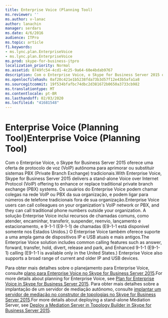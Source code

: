 ```yaml
---
title: Enterprise Voice (Planning Tool)
ms.reviewer: ''
ms.author: v-lanac
author: lanachin
manager: serdars
ms.date: 4/6/2016
audience: ITPro
ms.topic: article
f1.keywords:
- ms.lync.plan.EnterpriseVoice
- ms.lync.plan.EnterpriseVoice
ms.prod: skype-for-business-itpro
localization_priority: Normal
ms.assetid: 8749fc54-4cd1-4c25-9a64-60e4bdab9767
description: Com o Enterprise Voice, o Skype for Business Server 2015 oferece uma oferta de protocolo de voz (VoIP) autônoma para aprimorar ou substituir sistemas PBX (Private Branch Exchange) tradicionais. Os usuários do Enterprise Voice podem chamar colegas na rede VoIP ou PBX da sua organização, e podem ligar para números de telefone tradicionais fora de sua organização. A solução Enterprise Voice inclui recursos de chamadas comuns, como atender, encaminhar, transferir, suspender, reenvio, lançamento e estacionamento, e 9-1-1 (E9-1-1) de chamadas (E9-1-1 está disponível somente nos Estados Unidos.) O Enterprise Voice também oferece suporte a uma ampla gama de dispositivos IP e USB atuais e mais antigos.
ms.openlocfilehash: 0af20c421e1b5238fda73b3d57f12e43b5afa1a8
ms.sourcegitcommit: 19f534bfafbc74dbc2d381672b0650a3733cb982
ms.translationtype: MT
ms.contentlocale: pt-BR
ms.lasthandoff: 02/03/2020
ms.locfileid: "41681548"
---
```

# <a name="enterprise-voice-planning-tool"></a><span data-ttu-id="6b8cb-105">Enterprise Voice (Planning Tool)</span><span class="sxs-lookup"><span data-stu-id="6b8cb-105">Enterprise Voice (Planning Tool)</span></span>
 
<span data-ttu-id="6b8cb-106">Com o Enterprise Voice, o Skype for Business Server 2015 oferece uma oferta de protocolo de voz (VoIP) autônoma para aprimorar ou substituir sistemas PBX (Private Branch Exchange) tradicionais.</span><span class="sxs-lookup"><span data-stu-id="6b8cb-106">With Enterprise Voice, Skype for Business Server 2015 delivers a stand-alone Voice over Internet Protocol (VoIP) offering to enhance or replace traditional private branch exchange (PBX) systems.</span></span> <span data-ttu-id="6b8cb-107">Os usuários do Enterprise Voice podem chamar colegas na rede VoIP ou PBX da sua organização, e podem ligar para números de telefone tradicionais fora de sua organização.</span><span class="sxs-lookup"><span data-stu-id="6b8cb-107">Enterprise Voice users can call colleagues on your organization's VoIP network or PBX, and they can call traditional phone numbers outside your organization.</span></span> <span data-ttu-id="6b8cb-108">A solução Enterprise Voice inclui recursos de chamadas comuns, como atender, encaminhar, transferir, suspender, reenvio, lançamento e estacionamento, e 9-1-1 (E9-1-1) de chamadas (E9-1-1 está disponível somente nos Estados Unidos.) O Enterprise Voice também oferece suporte a uma ampla gama de dispositivos IP e USB atuais e mais antigos.</span><span class="sxs-lookup"><span data-stu-id="6b8cb-108">The Enterprise Voice solution includes common calling features such as answer, forward, transfer, hold, divert, release and park, and Enhanced 9-1-1 (E9-1-1) calling (E9-1-1 is available only in the United States.) Enterprise Voice also supports a broad range of current and older IP and USB devices.</span></span>
  
<span data-ttu-id="6b8cb-109">Para obter mais detalhes sobre o planejamento para Enterprise Voice, consulte [plano para Enterprise Voice no Skype for Business Server 2015](../../plan-your-deployment/enterprise-voice-solution/enterprise-voice.md).</span><span class="sxs-lookup"><span data-stu-id="6b8cb-109">For more details about planning for Enterprise Voice, see [Plan for Enterprise Voice in Skype for Business Server 2015](../../plan-your-deployment/enterprise-voice-solution/enterprise-voice.md).</span></span> <span data-ttu-id="6b8cb-110">Para obter mais detalhes sobre a implantação de um servidor de mediação autônomo, consulte [implantar um servidor de mediação no construtor de topologias no Skype for Business Server 2015](../../deploy/deploy-enterprise-voice/deploy-a-mediation-server.md).</span><span class="sxs-lookup"><span data-stu-id="6b8cb-110">For more details about deploying a stand-alone Mediation Server, see [Deploy a Mediation Server in Topology Builder in Skype for Business Server 2015](../../deploy/deploy-enterprise-voice/deploy-a-mediation-server.md).</span></span>
  

